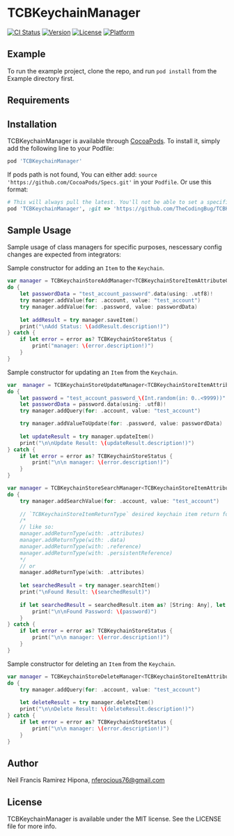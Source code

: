 # TCBKeychainManager

[![CI Status](https://img.shields.io/travis/TCBKeychainManager/TCBKeychainManager.svg?style=flat)](https://travis-ci.org/TCBKeychainManager/TCBKeychainManager)
[![Version](https://img.shields.io/cocoapods/v/TCBKeychainManager.svg?style=flat)](https://cocoapods.org/pods/TCBKeychainManager)
[![License](https://img.shields.io/cocoapods/l/TCBKeychainManager.svg?style=flat)](https://cocoapods.org/pods/TCBKeychainManager)
[![Platform](https://img.shields.io/cocoapods/p/TCBKeychainManager.svg?style=flat)](https://cocoapods.org/pods/TCBKeychainManager)

## Example

To run the example project, clone the repo, and run `pod install` from the Example directory first.

## Requirements

## Installation

TCBKeychainManager is available through [CocoaPods](https://cocoapods.org). To install
it, simply add the following line to your Podfile:

```ruby
pod 'TCBKeychainManager'
```

If pods path is not found, You can either add: `source 'https://github.com/CocoaPods/Specs.git'` in your `Podfile`. Or use this format:
```ruby
# This will always pull the latest. You'll not be able to set a specific version
pod 'TCBKeychainManager', :git => 'https://github.com/TheCodingBug/TCBKeychainManager.git'
```

## Sample Usage

Sample usage of class managers for specific purposes, nescessary config changes are expected from integrators:

Sample constructor for adding an `Item` to the `Keychain`.
```Swift
var manager = TCBKeychainStoreAddManager<TCBKeychainStoreItemAttributeGenericPassword>(itemType: .genericPassword)
do {
    let passwordData = "test_account_password".data(using: .utf8)!
    try manager.addValue(for: .account, value: "test_account")
    try manager.addValue(for: .password, value: passwordData)
    
    let addResult = try manager.saveItem()
    print("\nAdd Status: \(addResult.description!)")
} catch {
    if let error = error as? TCBKeychainStoreStatus {
        print("manager: \(error.description!)")
    }
}
```

Sample constructor for updating an `Item` from the `Keychain`.
```Swift
var  manager = TCBKeychainStoreUpdateManager<TCBKeychainStoreItemAttributeGenericPassword, TCBKeychainStoreItemAttributeSearchQuery>(itemType: .genericPassword)        
do {
    let password = "test_account_password_\(Int.random(in: 0..<9999))"
    let passwordData = password.data(using: .utf8)!
    try manager.addQuery(for: .account, value: "test_account")

    try manager.addValueToUpdate(for: .password, value: passwordData)
    
    let updateResult = try manager.updateItem()
    print("\n\nUpdate Result: \(updateResult.description!)")
} catch {
    if let error = error as? TCBKeychainStoreStatus {
        print("\n\n manager: \(error.description!)")
    }
}
```

```Swift
var manager = TCBKeychainStoreSearchManager<TCBKeychainStoreItemAttributeGenericPassword, TCBKeychainStoreItemAttributeSearchQuery>(itemType: .genericPassword)
do {
    try manager.addSearchValue(for: .account, value: "test_account")
    
    // `TCBKeychainStoreItemReturnType` desired keychain item return format, this can be combine to each other availabl formats.
    /*
    // like so:
    manager.addReturnType(with: .attributes)
    manager.addReturnType(with: .data)
    manager.addReturnType(with: .reference)
    manager.addReturnType(with: .persistentReference)
    */
    // or
    manager.addReturnType(with: .attributes)
    
    let searchedResult = try manager.searchItem()
    print("\nFound Result: \(searchedResult)")
    
    if let searchedResult = searchedResult.item as? [String: Any], let pwdData = searchedResult[TCBKeychainStoreItemAttributeGenericPassword.password.attributeKey] as? Data, let password = String(data: pwdData, encoding: String.Encoding.utf8) {
        print("\n\nFound Password: \(password)")
    }
} catch {
    if let error = error as? TCBKeychainStoreStatus {
        print("\n\n manager: \(error.description!)")
    }
}
```

Sample constructor for deleting an `Item` from the `Keychain`.
```Swift
var manager = TCBKeychainStoreDeleteManager<TCBKeychainStoreItemAttributeGenericPassword, TCBKeychainStoreItemAttributeSearchQuery>(itemType: .genericPassword)
do {
    try manager.addQuery(for: .account, value: "test_account")
    
    let deleteResult = try manager.deleteItem()
    print("\n\nDelete Result: \(deleteResult.description!)")
} catch {
    if let error = error as? TCBKeychainStoreStatus {
        print("\n\n manager: \(error.description!)")
    }
}
```

## Author

Neil Francis Ramirez Hipona, nferocious76@gmail.com

## License

TCBKeychainManager is available under the MIT license. See the LICENSE file for more info.
